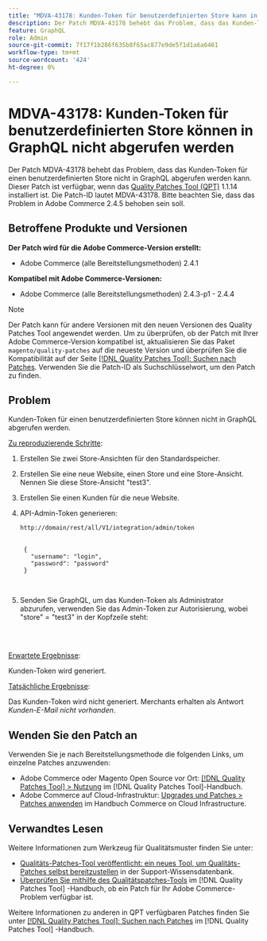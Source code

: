```yaml
---
title: "MDVA-43178: Kunden-Token für benutzerdefinierten Store kann in GraphQL nicht abgerufen werden"
description: Der Patch MDVA-43178 behebt das Problem, dass das Kunden-Token für einen benutzerdefinierten Store nicht in GraphQL abgerufen werden kann. Dieser Patch ist verfügbar, wenn das [Quality Patches Tool (QPT)](https://experienceleague.adobe.com/en/docs/commerce-knowledge-base/kb/announcements/commerce-announcements/magento-quality-patches-released-new-tool-to-self-serve-quality-patches) 1.1.14 installiert ist. Die Patch-ID lautet MDVA-43178. Bitte beachten Sie, dass das Problem in Adobe Commerce 2.4.5 behoben sein soll.
feature: GraphQL
role: Admin
source-git-commit: 7f17f1b286f635b8f65ac877e9de5f1d1a6a6461
workflow-type: tm+mt
source-wordcount: '424'
ht-degree: 0%

---
```


# MDVA-43178: Kunden-Token für benutzerdefinierten Store können in GraphQL nicht abgerufen werden

Der Patch MDVA-43178 behebt das Problem, dass das Kunden-Token für einen benutzerdefinierten Store nicht in GraphQL abgerufen werden kann. Dieser Patch ist verfügbar, wenn das [Quality Patches Tool (QPT)](https://experienceleague.adobe.com/en/docs/commerce-knowledge-base/kb/announcements/commerce-announcements/magento-quality-patches-released-new-tool-to-self-serve-quality-patches) 1.1.14 installiert ist. Die Patch-ID lautet MDVA-43178. Bitte beachten Sie, dass das Problem in Adobe Commerce 2.4.5 behoben sein soll.

## Betroffene Produkte und Versionen

**Der Patch wird für die Adobe Commerce-Version erstellt:**

* Adobe Commerce (alle Bereitstellungsmethoden) 2.4.1

**Kompatibel mit Adobe Commerce-Versionen:**

* Adobe Commerce (alle Bereitstellungsmethoden) 2.4.3-p1 - 2.4.4

>[!NOTE]
>
>Der Patch kann für andere Versionen mit den neuen Versionen des Quality Patches Tool angewendet werden. Um zu überprüfen, ob der Patch mit Ihrer Adobe Commerce-Version kompatibel ist, aktualisieren Sie das Paket `magento/quality-patches` auf die neueste Version und überprüfen Sie die Kompatibilität auf der Seite [[!DNL Quality Patches Tool]: Suchen nach Patches](https://experienceleague.adobe.com/en/docs/commerce-knowledge-base/kb/announcements/commerce-announcements/magento-quality-patches-released-new-tool-to-self-serve-quality-patches). Verwenden Sie die Patch-ID als Suchschlüsselwort, um den Patch zu finden.

## Problem

Kunden-Token für einen benutzerdefinierten Store können nicht in GraphQL abgerufen werden.

<u>Zu reproduzierende Schritte</u>:

1. Erstellen Sie zwei Store-Ansichten für den Standardspeicher.
1. Erstellen Sie eine neue Website, einen Store und eine Store-Ansicht. Nennen Sie diese Store-Ansicht &quot;test3&quot;.
1. Erstellen Sie einen Kunden für die neue Website.
1. API-Admin-Token generieren:

   `http://domain/rest/all/V1/integration/admin/token`

   <pre>
    <code class="language-graphql">
    {
      "username": "login",
      "password": "password"
    }
    </code>
    </pre>

1. Senden Sie GraphQL, um das Kunden-Token als Administrator abzurufen, verwenden Sie das Admin-Token zur Autorisierung, wobei &quot;store&quot; = &quot;test3&quot; in der Kopfzeile steht:

   <pre>
    <customer_email>
      </pre>

<u>Erwartete Ergebnisse</u>:

Kunden-Token wird generiert.

<u>Tatsächliche Ergebnisse</u>:

Das Kunden-Token wird nicht generiert. Merchants erhalten als Antwort *Kunden-E-Mail nicht vorhanden*.

## Wenden Sie den Patch an

Verwenden Sie je nach Bereitstellungsmethode die folgenden Links, um einzelne Patches anzuwenden:

* Adobe Commerce oder Magento Open Source vor Ort: [[!DNL Quality Patches Tool] > Nutzung](/help/tools/quality-patches-tool/usage.md) im [!DNL Quality Patches Tool]-Handbuch.
* Adobe Commerce auf Cloud-Infrastruktur: [Upgrades und Patches > Patches anwenden](https://experienceleague.adobe.com/docs/commerce-cloud-service/user-guide/develop/upgrade/apply-patches.html) im Handbuch Commerce on Cloud Infrastructure.

## Verwandtes Lesen

Weitere Informationen zum Werkzeug für Qualitätsmuster finden Sie unter:

* [Qualitäts-Patches-Tool veröffentlicht: ein neues Tool, um Qualitäts-Patches selbst bereitzustellen](https://experienceleague.adobe.com/en/docs/commerce-knowledge-base/kb/announcements/commerce-announcements/magento-quality-patches-released-new-tool-to-self-serve-quality-patches) in der Support-Wissensdatenbank.
* [Überprüfen Sie mithilfe des Qualitätspatches-Tools](/help/tools/quality-patches-tool/patches-available-in-qpt/check-patch-for-magento-issue-with-magento-quality-patches.md) im [!DNL Quality Patches Tool] -Handbuch, ob ein Patch für Ihr Adobe Commerce-Problem verfügbar ist.

Weitere Informationen zu anderen in QPT verfügbaren Patches finden Sie unter [[!DNL Quality Patches Tool]: Suchen nach Patches](https://experienceleague.adobe.com/tools/commerce-quality-patches/index.html) im [!DNL Quality Patches Tool] -Handbuch.

